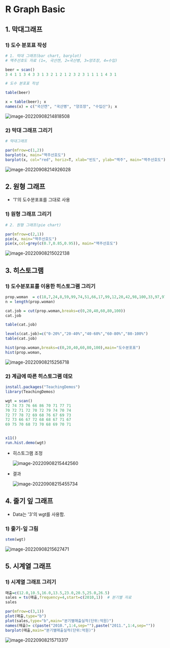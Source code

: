 # R Graph Basic



## 1. 막대그래프



### 1) 도수 분포표 작성

```R
# 1. 막대 그래프(bar chart, barplot)
# 맥주선호도 자료 (1=, 국산캔, 2=국산병, 3=양조장, 4=수입)

beer = scan()
3 4 1 1 3 4 3 3 1 3 2 1 2 1 2 3 2 3 1 1 1 1 4 3 1

# 도수 분포표 작성

table(beer)

x = table(beer); x
names(x) = c("국산캔", "국산병", "양조장", "수입산"); x
```

![image-20220908214818508](basic_graph.assets/image-20220908214818508.png)



### 2) 막대 그래프 그리기

```R
# 막대그래프

par(mfrow=c(1,2))
barplot(x, main="맥주선호도")
barplot(x, col="red", horiz=T, xlab="빈도", ylab="맥주", main="맥주선호도")
```

![image-20220908214926028](basic_graph.assets/image-20220908214926028.png)



## 2. 원형 그래프

- '1'의 도수분포표를 그대로 사용



### 1) 원형 그래프 그리기

```R
# 2. 원형 그래프(pie chart)

par(mfrow=c(2,1))
pie(x, main="맥주선호도")
pie(x,col=grey(c(0.7,0.85,0.95)), main="맥주선호도")
```

![image-20220908215022138](basic_graph.assets/image-20220908215022138.png)





## 3. 히스토그램



### 1) 도수분포표를 이용한 히스토그램 그리기

```R
prop.woman  = c(18,7,24,8,59,99,74,51,66,17,99,12,20,42,98,100,33,97,97,53)
n = length(prop.woman)

cat.job = cut(prop.woman,breaks=c(0,20,40,60,80,100))
cat.job

table(cat.job)

levels(cat.job)=c("0-20%","20-40%","40-60%","60-80%","80-100%")
table(cat.job)

hist(prop.woman,breaks=c(0,20,40,60,80,100),main="도수분포표")
hist(prop.woman,
```

![image-20220908215256718](basic_graph.assets/image-20220908215256718.png)



### 2) 계급에 따른 히스토그램 데모



```R
install.packages("TeachingDemos")
library(TeachingDemos)

wgt = scan()
72 74 73 76 66 86 70 71 77 71
70 72 71 72 70 72 79 74 70 74
72 77 78 72 69 68 76 67 69 73
72 73 66 67 72 68 68 67 71 67
69 75 70 68 73 70 68 69 70 71


x11()
run.hist.demo(wgt)
```

- 히스토그램 조정

  ![image-20220908215442560](basic_graph.assets/image-20220908215442560.png)

- 결과

  ![image-20220908215455734](basic_graph.assets/image-20220908215455734.png)

## 4. 줄기 잎 그래프

- Data는 '3'의 wgt를 사용함.



### 1) 줄기-잎 그림

```R
stem(wgt)
```

![image-20220908215627471](basic_graph.assets/image-20220908215627471.png)





## 5. 시계열 그래프



### 1) 시계열 그래프 그리기

```R
매출=c(12.0,10.5,16.0,13.5,23.0,20.5,25.0,26.5)
sales = ts(매출,frequency=4,start=c(2010,1))	# 분기별 자료
sales

par(mfrow=c(3,1))
plot(매출,type="b")
plot(sales,type="b",main="분기별매출실적(단위:억원)")
names(매출)= c(paste("2010.",1:4,sep=""),paste("2011.",1:4,sep=""))
barplot(매출,main="분기별매출실적(단위:억원)")
```

![image-20220908215713317](basic_graph.assets/image-20220908215713317.png)

